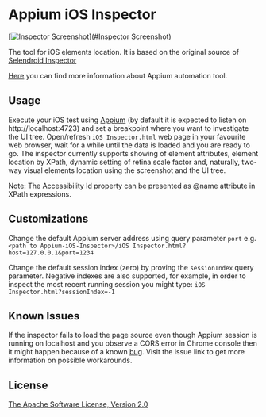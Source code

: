 Appium iOS Inspector
====================

[![Inspector Screenshot](https://raw.githubusercontent.com/mykola-mokhnach/Appium-iOS-Inspector/master/screenshot.png)](#Inspector Screenshot)

The tool for iOS elements location. It is based on the original source of [Selendroid Inspector](https://github.com/selendroid/selendroid)

[Here](http://appium.io) you can find more information about Appium automation tool.

Usage
-----

Execute your iOS test using [Appium](http://appium.io) (by default it is expected to listen on http://localhost:4723) and set a breakpoint where you want to investigate the UI tree. Open/refresh `iOS Inspector.html` web page in your favourite web browser, wait for a while until the data is loaded and you are ready to go. The inspector currently supports showing of element attributes, element location by XPath, dynamic setting of retina scale factor and, naturally, two-way visual elements location using the screenshot and the UI tree.

Note: The Accessibility Id property can be presented as @name attribute in XPath expressions.

Customizations
--------------

Change the default Appium server address using query parameter `port` e.g.
        ```<path to Appium-iOS-Inspector>/iOS Inspector.html?host=127.0.0.1&port=1234```

Change the default session index (zero) by proving the `sessionIndex` query parameter. Negative indexes are also supported, for example, in order to inspect the most recent running session you might type:
        ```iOS Inspector.html?sessionIndex=-1```

Known Issues
------------

If the inspector fails to load the page source even though Appium session is running on localhost and you observe a CORS error in Chrome console then it might happen because of a known [bug](https://bugs.chromium.org/p/chromium/issues/detail?id=67743). Visit the issue link to get more information on possible workarounds.

License
-------

[The Apache Software License, Version 2.0](http://www.apache.org/licenses/LICENSE-2.0)
